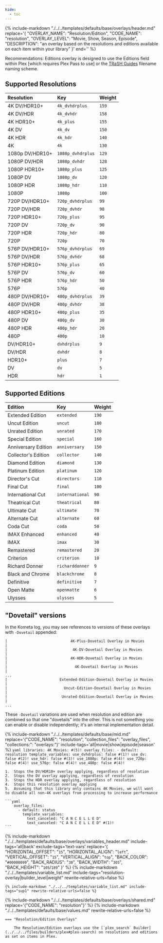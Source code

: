 ```yaml
---
hide:
  - toc
---
```

{%
    include-markdown "./../../templates/defaults/base/overlays/header.md"
    replace='{
        "OVERLAY_NAME": "Resolution/Edition", 
        "CODE_NAME": "resolution",
        "OVERLAY_LEVEL": "Movie, Show, Season, Episode",
        "DESCRIPTION": "an overlay based on the resolutions and editions available on each item within your library"
    }'
    end='<!--rec-sub-->'
%}

Recommendations: Editions overlay is designed to use the Editions field within Plex [which requires Plex Pass to use] or the 
[TRaSH Guides](https://trash-guides.info/) filename naming scheme.

## Supported Resolutions

| Resolution      | Key               | Weight |
|:----------------|:------------------|:-------|
| 4K DV/HDR10+    | `4k_dvhdrplus`    | `159`  |
| 4K DV/HDR       | `4k_dvhdr`        | `158`  |
| 4K HDR10+       | `4k_plus`         | `155`  |
| 4K DV           | `4k_dv`           | `150`  |
| 4K HDR          | `4k_hdr`          | `140`  |
| 4K              | `4k`              | `130`  |
| 1080p DV/HDR10+ | `1080p_dvhdrplus` | `129`  |
| 1080P DV/HDR    | `1080p_dvhdr`     | `128`  |
| 1080P HDR10+    | `1080p_plus`      | `125`  |
| 1080P DV        | `1080p_dv`        | `120`  |
| 1080P HDR       | `1080p_hdr`       | `110`  |
| 1080P           | `1080p`           | `100`  |
| 720P DV/HDR10+  | `720p_dvhdrplus`  | `99`   |
| 720P DV/HDR     | `720p_dvhdr`      | `98`   |
| 720P HDR10+     | `720p_plus`       | `95`   |
| 720P DV         | `720p_dv`         | `90`   |
| 720P HDR        | `720p_hdr`        | `80`   |
| 720P            | `720p`            | `70`   |
| 576P DV/HDR10+  | `576p_dvhdrplus`  | `69`   |
| 576P DV/HDR     | `576p_dvhdr`      | `68`   |
| 576P HDR10+     | `576p_plus`       | `65`   |
| 576P DV         | `576p_dv`         | `60`   |
| 576P HDR        | `576p_hdr`        | `50`   |
| 576P            | `576p`            | `40`   |
| 480P DV/HDR10+  | `480p_dvhdrplus`  | `39`   |
| 480P DV/HDR     | `480p_dvhdr`      | `38`   |
| 480P HDR10+     | `480p_plus`       | `35`   |
| 480P DV         | `480p_dv`         | `30`   |
| 480P HDR        | `480p_hdr`        | `20`   |
| 480P            | `480p`            | `10`   |
| DV/HDR10+       | `dvhdrplus`       | `9`    |
| DV/HDR          | `dvhdr`           | `8`    |
| HDR10+          | `plus`            | `7`    |
| DV              | `dv`              | `5`    |
| HDR             | `hdr`             | `1`    |

## Supported Editions

| Edition             | Key             | Weight |
|:--------------------|:----------------|:-------|
| Extended Edition    | `extended`      | `190`  |
| Uncut Edition       | `uncut`         | `180`  |
| Unrated Edition     | `unrated`       | `170`  |
| Special Edition     | `special`       | `160`  |
| Anniversary Edition | `anniversary`   | `150`  |
| Collector's Edition | `collector`     | `140`  |
| Diamond Edition     | `diamond`       | `130`  |
| Platinum Edition    | `platinum`      | `120`  |
| Director's Cut      | `directors`     | `110`  |
| Final Cut           | `final`         | `100`  |
| International Cut   | `international` | `90`   |
| Theatrical Cut      | `theatrical`    | `80`   |
| Ultimate Cut        | `ultimate`      | `70`   |
| Alternate Cut       | `alternate`     | `60`   |
| Coda Cut            | `coda`          | `50`   |
| IMAX Enhanced       | `enhanced`      | `40`   |
| IMAX                | `imax`          | `30`   |
| Remastered          | `remastered`    | `20`   |
| Criterion           | `criterion`     | `10`   |
| Richard Donner      | `richarddonner` | `9`    |
| Black and Chrome    | `blackchrome`   | `8`    |
| Definitive          | `definitive`    | `7`    |
| Open Matte          | `openmatte`     | `6`    |
| Ulysses             | `ulysses`       | `5`    |

## "Dovetail" versions

In the Kometa log, you may see references to versions of these overlays with `-Dovetail` appended:

```
|                             4K-Plus-Dovetail Overlay in Movies                             |
|                              4K-DV-Dovetail Overlay in Movies                              |
|                             4K-HDR-Dovetail Overlay in Movies                              |
|                               4K-Dovetail Overlay in Movies                                |
...
|                        Extended-Edition-Dovetail Overlay in Movies                         |
|                          Uncut-Edition-Dovetail Overlay in Movies                          |
|                         Unrated-Edition-Dovetail Overlay in Movies                         |
...
```

These `-Dovetail` variations are used when resolution and edition are combined so that one "dovetails" into the other.
This is not something you can enable or disable independently; it's an internal implementation detail.

{% 
    include-markdown "./../../templates/defaults/base/mid.md" 
    replace='{"CODE_NAME": "resolution", "collection_files": "overlay_files", "collections:": "overlays:"}' 
    include-tags='all|movie|show|episode|season' 
%}
    ```yaml
    libraries:
      4K Movies: #(5)!
        overlay_files:
          - default: resolution
            template_variables:
              use_dvhdrplus: false #(1)!
              use_dv: false #(2)!
              use_hdr: false #(3)!
              use_1080p: false #(4)!
              use_720p: false #(4)!
              use_576p: false #(4)!
              use_480p: false #(4)!
    ```

    1.  Stops the DV/HDR10+ overlay applying, regardless of resolution
    2.  Stops the DV overlay applying, regardless of resolution
    3.  Stops the HDR overlay applying, regardless of resolution
    4.  Stops this resolution overlay applying
    5.  Assuming that this library only contains 4K Movies, we will want to disable all non-4K overlays from processing to increase performance

    ```yaml
        overlay_files:
          - default: status
            template_variables:
              text_canceled: "C A N C E L L E D"
              text_canceled: "C A N C E L L E D" #(1)!
    ```

{% 
    include-markdown "./../../templates/defaults/base/overlays/variables_header.md"
    include-tags='all|back'
    exclude-tags='text-vars'
    replace='{
        "HORIZONTAL_OFFSET": "`15`",
        "HORIZONTAL_ALIGN": "`left`",
        "VERTICAL_OFFSET": "`15`",
        "VERTICAL_ALIGN": "`top`",
        "BACK_COLOR": "`#00000099`",
        "BACK_RADIUS": "`30`",
        "BACK_WIDTH": "`305`",
        "BACK_HEIGHT": "`105`/`189`"
    }'
%}
    {%
        include-markdown "./../../templates/variable_list.md"
        include-tags="resolution-overlay|builder_level|weight"
        rewrite-relative-urls=false
    %}

    {% include-markdown "./../../templates/variable_list.md" include-tags="sup1" rewrite-relative-urls=false %}

{% include-markdown "./../../templates/defaults/base/overlays/shared.md" replace='{"CODE_NAME": "resolution"}' %}
{% include-markdown "./../../templates/defaults/base/values.md" rewrite-relative-urls=false %}

    === "Resolution/Edition Overlays"
    
        The Resolution/Edition overlays use the [`plex_search` Builder](../../../files/builders/plex#plex-search) on resolutions and editions as set on items in Plex.
